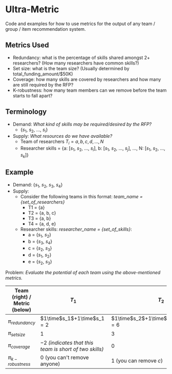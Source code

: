 # Ultra-Metric
Code and examples for how to use metrics for the output of any team / group / item recommendation system.

## Metrics Used
- Redundancy: what is the percentage of skills shared amongst 2+ researchers? (How many researchers have common skills?)
- Set size: what is the team size? (Usually determined by total_funding_amount/$50K)
- Coverage: how many skills are covered by researchers and how many are still required by the RFP?
- K-robustness: how many team members can we remove before the team starts to fall apart?

## Terminology

- Demand: *What kind of skills may be required/desired by the RFP?*
	- {$s_1$, $s_2$, ..., $s_i$}
- Supply: *What resources do we have available?*
	- Team of researchers $T_i = {a, b, c, d, ..., N}$
	- Researcher skills = {a: [$s_1$, $s_2$, ..., $s_i$], b: [$s_1$, $s_2$, ..., $s_j$], ..., N: [$s_1$, $s_2$, ..., $s_k$]}

## Example

- Demand: {$s_1$, $s_2$, $s_3$, $s_4$}
- Supply:
	- Consider the following teams in this format: *team_name = {set_of_researchers}*
		- T1 = {a}
		- T2 = {a, b, c}
		- T3 = {a, b}
		- T4 = {a, d, e}
	- Researcher skills: *researcher_name = {set_of_skills}*:
		- a = {$s_1$, $s_2$}
		- b = {$s_3$, $s_4$}
		- c = {$s_2$, $s_3$}
		- d = {$s_1$, $s_2$}
		- e = {$s_2$, $s_3$}

Problem: *Evaluate the potential of each team using the above-mentioned metrics.*

| Team (right) / Metric (below) | $T_1$                                                     | $T_2$                     | $T_3$          | $T_4$              |
| ----------------------------- | ------------------------------------------------------ | ---------------------- | ----------- | --------------- |
| $π_{redundancy}$              | $1\time$s_1$+1\time$s_1$=2$                                            | $1\time$s_2$+1\time$s_2$+1\time$s_2$=6$        | $1\time$s_2$+1\time$s_2$=4$ | $1\time$s_2$+1\time$s_2$+1\time$s_2$=6$ |
| $π_{setsize}$                 | $1$                                                      | $3$                      | $2$           | $3$               |
| $π_{coverage}$                | $-2$ *(indicates that this team is short of two skills)* | $0$                      | $0$           | $-1$              |
| $π_{k-robustness}$            | $0$ (you can't remove anyone)                            | $1$ (you can remove *c*) | $0$           | $0$                |
